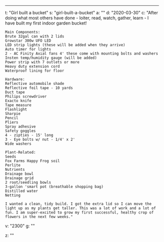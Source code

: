 ---
t: "Girl built a bucket"
s: "girl-built-a-bucket"
a: ""
d: "2020-03-30"
c: "After doing what most others have done - loiter, read, watch, gather, learn - I have built my first indoor garden bucket! 

    Main Components:
    Brute 32gal can with 2 lids
    Growstar 300w UFO LED
    LED strip lights (these will be added when they arrive)
    Auto timer for lights
    2 - AC Finity Axial fans 4' these come with mounting bolts and washers
    Insten temp/humidity gauge (will be added)
    Power strip with 7 outlets or more
    Heavy duty extension cord
    Waterproof lining for floor

    Hardware:
    Reflective automobile shade
    Reflective foil tape - 10 yards 
    Duct tape
    Philips screwdriver
    Exacto knife
    Tape measure
    Flashlight
    Sharpie
    Pencil
    Pliers
    Spray adhesive
    Safety goggles
    4 - zipties - 15' long
    3 - Eye bolts w/ nut - 1/4' x 2'
    Wide washers

    Plant-Related:
    Seeds
    Fox Farms Happy Frog soil
    Perlite
    Nutrients
    Drainage bowl
    Drainage grid
    2 root/seedling bowls
    3-gallon 'smart pot (breathable shopping bag)
    Distilled water
    Netting

    I wanted a clean, tidy build. I got the extra lid so I can move the light up as my plants get taller. This was a lot of work and a lot of fun. I am super-excited to grow my first successful, healthy crop of flowers in the next few weeks."
v: "2300"
g: ""

z: ""
